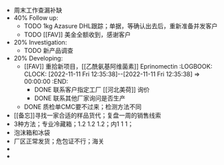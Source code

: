 - 周末工作查漏补缺
- 40% Follow up:
	- TODO 1kg Azasure DHL跟踪；单据，等确认出去后，重新准备并发客户
	- TODO [[FAV]] 美金全额收到，感谢客户
- 20% Investigation:
	- TODO 新产品调查
- 20% Developing:
	- [[FAV]] 重拾新项目，[[乙酰氨基阿维菌素]] Eprinomectin
	  :LOGBOOK:
	  CLOCK: [2022-11-11 Fri 12:35:38]--[2022-11-11 Fri 12:35:38] =>  00:00:00
	  :END:
		- DONE 联系客户指定工厂 [[河北美荷]] 询价
		- DONE 联系其他厂家询问是否生产
	- DONE 质检单CMC要不过来；检测方法不同
- [[备忘]]寻找一家合适的样品货代；复盘一周的销售线索
- 3种方法；专业冷藏箱；1.2 1.2 1.2；内1 1 1；
- 泡沫箱和冰袋
- 厂区正常发货；危包证不行；海关
-
-